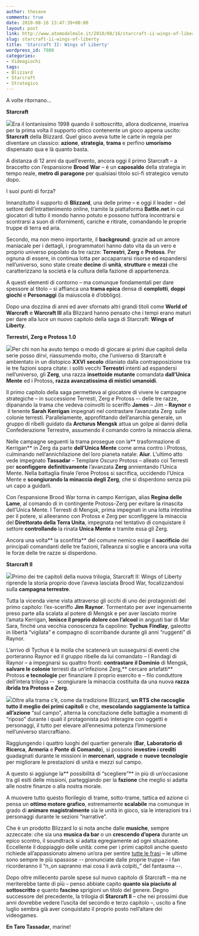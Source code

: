 ```yaml
---
author: thesave
comments: true
date: 2010-08-16 13:47:39+00:00
layout: post
link: http://www.atomodelmale.it/2010/08/16/starcraft-ii-wings-of-liberty/
slug: starcraft-ii-wings-of-liberty
title: 'Starcraft II: Wings of Liberty'
wordpress_id: 7800
categories:
- Videogiochi
tags:
- Blizzard
- Starcraft
- Strategico
---
```


A volte ritornano...

**Starcraft**

![](http://www.atomodelmale.it/wp-content/uploads/2010/08/starcraft-logo-300x255.jpg)Era il lontanissimo 1998 quando il sottoscritto, allora dodicenne, inseriva per la prima volta il supporto ottico contenente un gioco appena uscito: **Starcraft** della Blizzard. Quel gioco aveva tutte le carte in regola per diventare un classico: **azione**, **strategia**, **trama** e perfino **umorismo** dispensato qua e là quanto basta.

A distanza di 12 anni da quell’evento, ancora oggi il primo Starcraft – a braccetto con l’espansione **Brood** **War** – è un **caposaldo** della strategia in tempo reale, **metro di paragone** per qualsiasi titolo sci-fi strategico venuto dopo.

I suoi punti di forza?

Innanzitutto il supporto di **Blizzard**, una delle prime – e oggi il leader – del settore dell’intrattenimento online, tramite la piattaforma **Battle.net** in cui giocatori di tutto il mondo hanno potuto e possono tutt’ora incontrarsi e scontrarsi a suon di rifornimenti, cariche e ritirate, comandando le proprie truppe di terra ed aria.

Secondo, ma non meno importante, il **background**: grazie ad un amore maniacale per i dettagli, i programmatori hanno dato vita da un vero e proprio universo popolato da tre razze: **Terrestri**, **Zerg** e **Protoss**. Per ognuna di essere, in continua lotta per accaparrarsi risorse ed espandersi nell’universo, sono state create **decine** di **unità**, **strutture** e **mezzi** che caratterizzano la società e la cultura della fazione di appartenenza.<!-- more -->

A questi elementi di contorno – ma comunque fondamentali per dare spessore al titolo – si affianca una **trama epica** densa di **complotti**, **doppi giochi** e **Personaggi** (la maiuscola è d’obbligo).

Dopo una dozzina di anni ed aver sfornato altri grandi titoli come **World of Warcraft** e **Warcraft III** alla Blizzard hanno pensato che i tempi erano maturi per dare alla luce un nuovo capitolo della saga di Starcraft: **Wings of Liberty**.

**Terrestri, Zerg e Protoss 1.0**

![](http://www.atomodelmale.it/wp-content/uploads/2010/08/starcraft-brood-war1-300x300.jpg)Per chi non ha avuto tempo o modo di giocare ai primi due capitoli della serie posso dirvi, riassumendo molto, che l’universo di Starcraft è ambientato in un distopico **XXVI** **secolo** dilaniato dalla contrapposizione tra le tre fazioni sopra citate: i soliti vecchi **Terrestri** intenti ad espandersi nell’universo, gli **Zerg**, una razza **insettoide** **mutante** comandata **dall’Unica** **Mente** ed i Protoss, **razza avanzatissima di mistici umanoidi**.

Il primo capitolo della saga permetteva al giocatore di vivere le campagne strategiche – in successione Terresti, Zerg e Protoss -- delle tre razze, dipanando la trama che vedeva coinvolti lo sceriffo **James** – Jim – **Raynor** e  il tenente **Sarah** **Kerrigan** impegnati nel contrastare l’avanzata Zerg  sulle colonie terresti. Parallelamente, approfittando dell’anarchia generale, un gruppo di ribelli guidato da **Arcturus** **Mengsk** attua un golpe ai danni della Confederazione Terrestre, assumendo il comando contro la minaccia aliena.

Nelle campagne seguenti la trama prosegue con la** trasformazione di Kerrigan** in Zerg da parte **dell’Unica Mente** come arma contro i Protoss, culminando nell’annichilazione del loro pianeta natale: **Aiur**. L’ultimo atto vede impegnato **Tassadar** – Templare Oscuro Protoss – alleato coi Terresti per **sconfiggere** **definitivamente** l’avanzata **Zerg** annientando l’Unica Mente. Nella battaglia finale l’eroe Protoss si sacrifica, uccidendo l’Unica Mente e **scongiurando la minaccia degli Zerg**, che si disperdono senza più un capo a guidarli.

Con l’espansione Brood War torna in campo Kerrigan, alias **Regina delle Lame**, al comando di in contingente Protoss-Zerg per evitare la rinascita dell’Unica Mente. I Terresti di Mengsk, prima impegnati in una lotta intestina per il potere, si alleeranno con Protoss e Zerg per sconfiggere la minaccia del **Direttorato della Terra Unita**, impegnata nel tentativo di conquistare il settore **controllando** la rinata **Unica Mente** e tramite essa gli Zerg.

Ancora una volta** la sconfitta** del comune nemico esige il **sacrificio** dei principali comandanti delle tre fazioni, l’alleanza si soglie e ancora una volta le forze delle tre razze si disperdono.

**Starcraft II**

![](http://www.atomodelmale.it/wp-content/uploads/2010/08/starcraft2logo.jpg)Primo dei tre capitoli della nuova trilogia, Starcraft II: Wings of Liberty riprende la storia proprio dove l’aveva lasciata Brood War, focalizzandosi sulla **campagna terrestre**.

Tutta la vicenda viene vista attraverso gli occhi di uno dei protagonisti del primo capitolo: l’ex-sceriffo **Jim** **Raynor**. Tormentato per aver ingenuamente preso parte alla scalata al potere di Mengsk e per aver lasciato morire l’amata Kerrigan, **lenisce il proprio dolore con l’alcool** in angusti bar di Mar Sara, finché una vecchia conoscenza fa capolino: **Tychus** **Findlay**, galeotto in libertà “vigilata” e compagno di scorribande durante gli anni “ruggenti” di Raynor.

L’arrivo di Tychus è la molla che scatenerà un susseguirsi di eventi che porteranno Raynor ed il gruppo ribelle da lui comandato – I Randagi di Raynor – a impegnarsi su quattro fronti: **contrastare** **il Dominio** di Mengsk, **salvare le colonie** terresti da un’infezione Zerg,** cercare artefatti** Protoss **e tecnologie** per finanziare il proprio esercito e – filo conduttore dell’intera trilogia --  scongiurare la minaccia costituita da una nuova **razza ibrida tra Protoss e Zerg**.

![](http://www.atomodelmale.it/wp-content/uploads/2010/08/starcraft2.png)Oltre alla trama c’è, come da tradizione Blizzard, **un RTS che raccoglie tutto il meglio dei primi capitoli** e che, **mescolando saggiamente la tattica all’azione** “sul campo”, alterna la concitazione delle battaglie a momenti di “riposo” durante i quali il protagonista può interagire con oggetti e personaggi, il tutto per elevare all’ennesima potenza l’immersione nell’universo starcraftiano.

Raggiungendo i quattro luoghi del quartier generale (**Bar**, **Laboratorio** **di** **Ricerca**, **Armeria** e **Ponte** **di** **Comando**), si possono **investire i crediti** guadagnati durante le missioni in **mercenari**, **upgrade** e **nuove** **tecnologie** per migliorare le prestazioni di unità e mezzi sul campo.

A questo si aggiunge la** possibilità di “scegliere”** in più di un’occasione tra gli esiti delle missioni, parteggiando per la **fazione** che meglio si adatta alle nostre finanze o alla nostra morale.

A muovere tutto questo florilegio di trame, sotto-trame, tattica ed azione ci pensa un **ottimo motore grafico**, estremamente **scalabile** ma comunque in grado di **animare** **magistralmente** sia le unità in gioco, sia le interazioni tra i personaggi durante le sezioni “narrative”.

Che è un prodotto Blizzard lo si nota anche dalle **musiche**, sempre azzeccate: che sia una **musica da bar** o un **crescendo d’opera** durante un epico scontro, il soundtrack si adatta egregiamente ad ogni situazione. Eccellente il doppiaggio delle unità: come per i primi capitoli anche questo richiede all’appassionato almeno un’ora per sentire [tutte le frasi](http://www.youtube.com/watch?v=k8r8fRJJ6Dw) – le ultime sono sempre le più spassose -- pronunciate dalle proprie truppe – i fan ricorderanno il “n_on sapranno mai cosa li avrà colpiti_” del fantasma --.

Dopo oltre millecento parole spese sul nuovo capitolo di Starcraft – ma ne meriterebbe tante di più – penso abbiate capito **quanto sia piaciuto al sottoscritto** e quanto **fascino** sprigioni un titolo del genere. Degno successore del precedente, la trilogia di **Starcraft II** – che nei prossimi due anni dovrebbe vedere l’uscita del secondo e terzo capitolo –, uscito a fine luglio sembra già aver conquistato il proprio posto nell’altare dei videogames.

**En Taro Tassadar**, marine!
